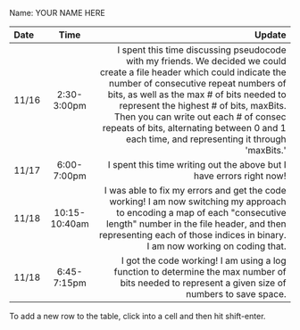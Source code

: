 Name: YOUR NAME HERE

| Date  |     Time      |                                                                                                                                                                                                                                                                                                                                                                                           Update |
|:------|:-------------:|-------------------------------------------------------------------------------------------------------------------------------------------------------------------------------------------------------------------------------------------------------------------------------------------------------------------------------------------------------------------------------------------------:|
| 11/16 |  2:30-3:00pm  | I spent this time discussing pseudocode with my friends. We decided we could create a file header which could indicate the number of consecutive repeat numbers of bits, as well as the max # of bits needed to represent the highest # of bits, maxBits. Then you can write out each # of consec repeats of bits, alternating between 0 and 1 each time, and representing it through 'maxBits.' |
| 11/17 |  6:00-7:00pm  |                                                                                                                                                                                                                                                                                                                             I spent this time writing out the above but I have errors right now! |
| 11/18 | 10:15-10:40am |                                                                                                                                           I was able to fix my errors and get the code working! I am now switching my approach to encoding a map of each "consecutive length" number in the file header, and then representing each of those indices in binary. I am now working on coding that. |
| 11/18 |  6:45-7:15pm  |                                                                                                                                                                                                                                                 I got the code working! I am using a log function to determine the max number of bits needed to represent a given size of numbers to save space. |


To add a new row to the table, click into a cell and then hit shift-enter.